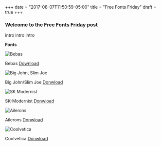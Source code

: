 +++
date = "2017-08-07T11:50:59-05:00"
title = "Free Fonts Friday"
draft = true
+++

### Welcome to the Free Fonts Friday post

intro
intro
intro

**Fonts**

![Bebas](img/fontsbebas.jpg)

Bebas
[Download](http://www.dafont.com/bebas-kai.font "Bebas")

![Big John, Slim Joe](img/fontsbigjohn.jpg)

Big John/Slim Joe
[Donwload](https://befonts.com/big-john-slim-joe-font.html "Big John/Slim Joe")

![SK Modernist](img/fontsskmodernist.jpg)

SK-Modernist
[Donwload](http://seankanedesign.com/work/sk-modernist "SK-Modernist")

![Ailerons](img/fontsailerons.jpg)

Ailerons
[Donwload](https://befonts.com/ailerons-typeface.html "Ailerons")

![Coolvetica](img/fontscoolvetica.jpg)

Coolvetica
[Donwload](http://www.dafont.com/coolvetica.font "Coolvetica")